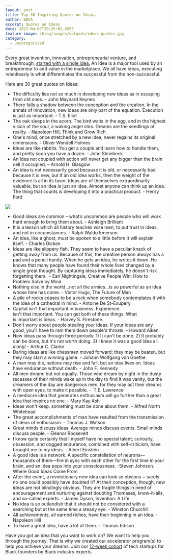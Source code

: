 ```yaml
---
layout: post
title: Top 30 Inspiring Quotes on Ideas.
author: BBVA
excerpt: Quotes on Ideas
date: 2022-04-07T20:25:02.455Z
feature-image: /blog/images/uploads/ideas-quotes.jpg
category:
  - uncategorized
---
```

Every great invention, innovation, entrepreneurial venture, and breakthrough, [started with a single idea.](https://blackventures.org/blog/ideation/2022/03/11/it-all-starts-with-an-idea/) An Idea is a major tool used by an entrepreneur to add value in the marketplace. We all have ideas, executing relentlessly is what differentiates the successful from the non-successful.

Here are 30 great quotes on Ideas:

* The difficulty lies not so much in developing new ideas as in escaping from old ones. – John Maynard Keynes
* There falls a shadow between the conception and the creation. In the annals of innovation, new ideas are only part of the equation. Execution is just as important. - T.S. Eliot
* The oak sleeps in the acorn. The bird waits in the egg, and in the highest vision of the soul, a waking angel stirs. Dreams are the seedlings of reality. - Napoleon Hill, Think and Grow Rich
* One's mind, once stretched by a new idea, never regains its original dimensions. - Oliver Wendell Holmes
* Ideas are like rabbits. You get a couple and learn how to handle them, and pretty soon you have a dozen. - John Steinbeck
* An idea not coupled with action will never get any bigger than the brain cell it occupied. – Arnold H. Glasgow
* An idea is not necessarily good because it is old, or necessarily bad because it is new, but if an old idea works, then the weight of the evidence is all in its favor. Ideas are of themselves extraordinarily valuable, but an idea is just an idea. Almost anyone can think up an idea. The thing that counts is developing it into a practical product. - Henry Ford

![](/blog/images/uploads/idea-clarke.jpg)

* Good ideas are common – what’s uncommon are people who will work hard enough to bring them about. - Ashleigh Brilliant
* It is a lesson which all history teaches wise men, to put trust in ideas, and not in circumstances. - Ralph Waldo Emerson
* An idea, like a ghost, must be spoken to a little before it will explain itself. - Charles Dicken
* Ideas are like slippery fish. They seem to have a peculiar knack of getting away from us. Because of this, the creative person always has a pad and a pencil handy. When he gets an idea, he writes it down. He knows that many people have found their whole lives changed by a single great thought. By capturing ideas immediately, he doesn't risk forgetting them.  - Earl Nightingale, Creative People Win: How to Problem Solve by Mind
* Nothing else in the world…not all the armies…is so powerful as an idea whose time has come. - Victor Hugo, The Future of Man
* A pile of rocks ceases to be a rock when somebody contemplates it with the idea of a cathedral in mind. - Antoine De St-Exupery
* Capital isn't that important in business. Experience isn't that important. You can get both of these things. What is important is ideas. - Harvey S. Firestone.
* Don't worry about people stealing your ideas. If your ideas are any good, you'll have to ram them down people's throats. - Howard Aiken
* New ideas pass through three periods: 1) It can't be done. 2) It probably can be done, but it's not worth doing. 3) I knew it was a good idea all along! - Arthur C. Clarke
* Daring ideas are like chessmen moved forward; they may be beaten, but they may start a winning game. - Johann Wolfgang von Goethe 
* A man may die, nations may rise and fall, but an idea lives on. Ideas have endurance without death. - John F. Kennedy
* All men dream: but not equally. Those who dream by night in the dusty recesses of their minds wake up in the day to find it was vanity, but the dreamers of the day are dangerous men, for they may act their dreams with open eyes, to make it possible. -  T.E. Lawrence
* A mediocre idea that generates enthusiasm will go further than a great idea that inspires no one. - Mary Kay Ash
* Ideas won't keep. something must be done about them. - Alfred North Whitehead
* The great accomplishments of man have resulted from the transmission of ideas of enthusiasm. - Thomas J. Watson
* Great minds discuss ideas. Average minds discuss events. Small minds discuss people. - Eleanor Roosevelt
* I know quite certainly that I myself have no special talent; curiosity, obsession, and dogged endurance, combined with self-criticism, have brought me to my ideas. - Albert Einstein
* A good idea is a network. A specific constellation of neurons—thousands of them—fire in sync with each other for the first time in your brain, and an idea pops into your consciousness. -Steven Johnson. Where Good Ideas Come From
* After the event, a revolutionary new idea can look so obvious − surely no one could possibly have doubted it? At their conception, though, new ideas are not blindingly obvious. They are fragile things in need of encouragement and nurturing against doubting Thomases, know-it-alls, and so-called experts. - James Dyson, Invention: A Life
* No idea is so outlandish that it should not be considered with a searching but at the same time a steady eye. - Winston Churchill
* All achievements, all earned riches, have their beginning in an idea. - Napoleon Hill
* To have a great idea, have a lot of them. - Thomas Edison

Have you got an idea that you want to work on? We want to help you through the journey. That is why we created our accelerator program(s) to help you achieve your dreams. Join our [12-week cohort](https://blackventures.org/accelerator.html) of tech startups for Black founders by Black industry experts.

<!--EndFragment-->